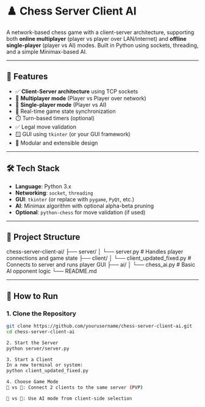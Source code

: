 
# ♟️ Chess Server Client AI

A network-based chess game with a client-server architecture, supporting both **online multiplayer** (player vs player over LAN/internet) and **offline single-player** (player vs AI) modes. Built in Python using sockets, threading, and a simple Minimax-based AI.

---

## 🚀 Features

- ✅ **Client-Server architecture** using TCP sockets
- 👥 **Multiplayer mode** (Player vs Player over network)
- 🧠 **Single-player mode** (Player vs AI)
- 🔄 Real-time game state synchronization
- ⏱️ Turn-based timers (optional)
- ✅ Legal move validation
- 🪟 GUI using `tkinter` (or your GUI framework)
- 🧩 Modular and extensible design

---

## 🛠️ Tech Stack

- **Language**: Python 3.x
- **Networking**: `socket`, `threading`
- **GUI**: `tkinter` (or replace with `pygame`, `PyQt`, etc.)
- **AI**: Minimax algorithm with optional alpha-beta pruning
- **Optional**: `python-chess` for move validation (if used)

---

## 📁 Project Structure
chess-server-client-ai/
├── server/
│ └── server.py # Handles player connections and game state
├── client/
│ └── client_updated_fixed.py # Connects to server and runs player GUI
├── ai/
│ └── chess_ai.py # Basic AI opponent logic
└── README.md


---

## 🧪 How to Run

### 1. Clone the Repository

```bash
git clone https://github.com/yourusername/chess-server-client-ai.git
cd chess-server-client-ai

2. Start the Server
python server/server.py

3. Start a Client
In a new terminal or system:
python client_updated_fixed.py

4. Choose Game Mode
🧍 vs 🧍: Connect 2 clients to the same server (PVP)

🧍 vs 🤖: Use AI mode from client-side selection
